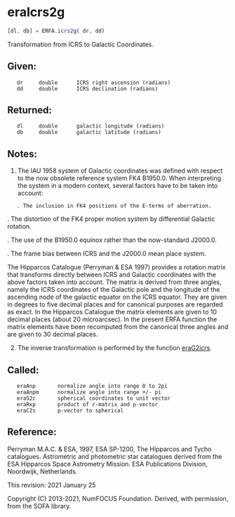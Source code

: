 # eraIcrs2g

```js
[dl, db] = ERFA.icrs2g( dr, dd)
```

Transformation from ICRS to Galactic Coordinates.

## Given:
```
   dr     double      ICRS right ascension (radians)
   dd     double      ICRS declination (radians)
```

## Returned:
```
   dl     double      galactic longitude (radians)
   db     double      galactic latitude (radians)
```

## Notes:

1) The IAU 1958 system of Galactic coordinates was defined with
   respect to the now obsolete reference system FK4 B1950.0.  When
   interpreting the system in a modern context, several factors have
   to be taken into account:

```
   . The inclusion in FK4 positions of the E-terms of aberration.
```

   . The distortion of the FK4 proper motion system by differential
     Galactic rotation.

   . The use of the B1950.0 equinox rather than the now-standard
     J2000.0.

   . The frame bias between ICRS and the J2000.0 mean place system.

   The Hipparcos Catalogue (Perryman & ESA 1997) provides a rotation
   matrix that transforms directly between ICRS and Galactic
   coordinates with the above factors taken into account.  The
   matrix is derived from three angles, namely the ICRS coordinates
   of the Galactic pole and the longitude of the ascending node of
   the galactic equator on the ICRS equator.  They are given in
   degrees to five decimal places and for canonical purposes are
   regarded as exact.  In the Hipparcos Catalogue the matrix
   elements are given to 10 decimal places (about 20 microarcsec).
   In the present ERFA function the matrix elements have been
   recomputed from the canonical three angles and are given to 30
   decimal places.

2) The inverse transformation is performed by the function [eraG2icrs][1].

## Called:
```
   eraAnp       normalize angle into range 0 to 2pi
   eraAnpm      normalize angle into range +/- pi
   eraS2c       spherical coordinates to unit vector
   eraRxp       product of r-matrix and p-vector
   eraC2s       p-vector to spherical
```

## Reference:
   Perryman M.A.C. & ESA, 1997, ESA SP-1200, The Hipparcos and Tycho
   catalogues.  Astrometric and photometric star catalogues
   derived from the ESA Hipparcos Space Astrometry Mission.  ESA
   Publications Division, Noordwijk, Netherlands.

This revision:   2021 January 25

Copyright (C) 2013-2021, NumFOCUS Foundation.
Derived, with permission, from the SOFA library.


[1]: era.g2icrs.md
